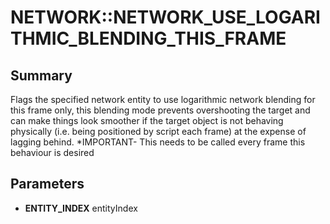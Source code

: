 # NETWORK::NETWORK_USE_LOGARITHMIC_BLENDING_THIS_FRAME

## Summary
Flags the specified network entity to use logarithmic network blending for this frame only, this blending mode
prevents overshooting the target and can make things look smoother if the target object is not
behaving physically (i.e. being positioned by script each frame) at the expense of lagging behind.
*IMPORTANT- This needs to be called every frame this behaviour is desired

## Parameters
* **ENTITY_INDEX** entityIndex